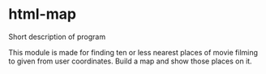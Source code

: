 # html-map
Short description of program

This module is made for finding ten or less nearest places of movie filming to given from user coordinates. Build a map and show those places on it.

